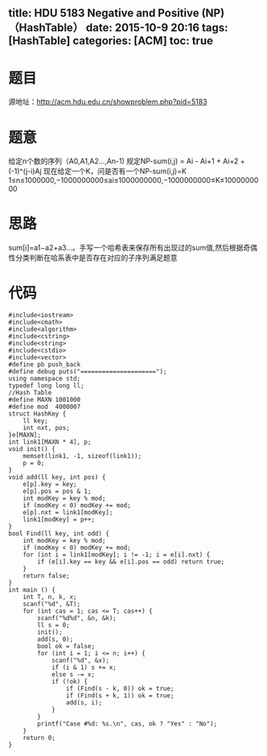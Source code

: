 title: HDU 5183 Negative and Positive (NP)（HashTable）
date: 2015-10-9 20:16
tags: [HashTable]
categories: [ACM]
toc: true
---
# 题目	
源地址：http://acm.hdu.edu.cn/showproblem.php?pid=5183

# 题意
给定n个数的序列（A0,A1,A2...,An-1) 规定NP-sum(i,j) = Ai - Ai+1 + Ai+2 + (-1)^(j-i)Aj
现在给定一个K，问是否有一个NP-sum(i,j)=K
1≤n≤1000000,−1000000000≤ai≤1000000000,−1000000000≤K≤1000000000

# 思路
sum[i]=a1−a2+a3...。手写一个哈希表来保存所有出现过的sum值,然后根据奇偶性分类判断在哈系表中是否存在对应的子序列满足题意

<!--more-->

# 代码
```
#include<iostream>
#include<cmath>
#include<algorithm>
#include<cstring>
#include<string>
#include<cstdio>
#include<vector>
#define pb push_back
#define debug puts("=====================");
using namespace std;
typedef long long ll;
//Hash Table
#define MAXN 1001000
#define mod  4000007
struct HashKey {
    ll key;
    int nxt, pos;
}e[MAXN];
int link1[MAXN * 4], p;
void init() {
    memset(link1, -1, sizeof(link1));
    p = 0;
}
void add(ll key, int pos) {
    e[p].key = key;
    e[p].pos = pos & 1;
    int modKey = key % mod;
    if (modKey < 0) modKey += mod;
    e[p].nxt = link1[modKey];
    link1[modKey] = p++;
}
bool Find(ll key, int odd) {
    int modKey = key % mod;
    if (modKey < 0) modKey += mod;
    for (int i = link1[modKey]; i != -1; i = e[i].nxt) {
        if (e[i].key == key && e[i].pos == odd) return true;
    }
    return false;
}
int main () {
    int T, n, k, x;
    scanf("%d", &T);
    for (int cas = 1; cas <= T; cas++) {
        scanf("%d%d", &n, &k);
        ll s = 0;
        init();
        add(s, 0);
        bool ok = false;
        for (int i = 1; i <= n; i++) {
            scanf("%d", &x);
            if (i & 1) s += x;
            else s -= x;
            if (!ok) {
                if (Find(s - k, 0)) ok = true;
                if (Find(s + k, 1)) ok = true;
                add(s, i);
            }
        }
        printf("Case #%d: %s.\n", cas, ok ? "Yes" : "No");
    }
    return 0;
}
```
